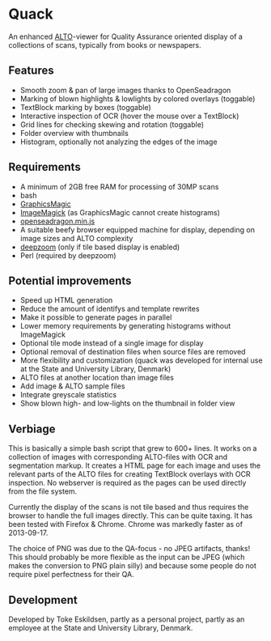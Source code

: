 # Quack

An enhanced [ALTO](http://www.loc.gov/standards/alto/)-viewer for Quality Assurance oriented display of a collections of scans, typically from books or newspapers.

## Features

 * Smooth zoom & pan of large images thanks to OpenSeadragon
 * Marking of blown highlights & lowlights by colored overlays (toggable)
 * TextBlock marking by boxes (toggable)
 * Interactive inspection of OCR (hover the mouse over a TextBlock)
 * Grid lines for checking skewing and rotation (toggable)
 * Folder overview with thumbnails
 * Histogram, optionally not analyzing the edges of the image

## Requirements

 * A minimum of 2GB free RAM for processing of 30MP scans
 * bash
 * [GraphicsMagic](http://www.graphicsmagick.org/)
 * [ImageMagick](http://www.imagemagick.org) (as GraphicsMagic cannot create histograms)
 * [openseadragon.min.js](http://openseadragon.github.io/)
 * A suitable beefy browser equipped machine for display, depending on image sizes and ALTO complexity
 * [deepzoom](http://search.cpan.org/~drrho/Graphics-DZI-0.05/script/deepzoom) (only if tile based display is enabled)
  * Perl (required by deepzoom)

## Potential improvements

 * Speed up HTML generation
  * Reduce the amount of identifys and template rewrites
  * Make it possible to generate pages in parallel
 * Lower memory requirements by generating histograms without ImageMagick
 * Optional tile mode instead of a single image for display
 * Optional removal of destination files when source files are removed
 * More flexibility and customization (quack was developed for internal use at the State and University Library, Denmark)
  * ALTO files at another location than image files
 * Add image & ALTO sample files
 * Integrate greyscale statistics
 * Show blown high- and low-lights on the thumbnail in folder view

## Verbiage

This is basically a simple bash script that grew to 600+ lines. It works on a collection of images with corresponding ALTO-files with OCR and segmentation markup. It creates a HTML page for each image and uses the relevant parts of the ALTO files for creating TextBlock overlays with OCR inspection. No webserver is required as the pages can be used directly from the file system.

Currently the display of the scans is not tile based and thus requires the browser to handle the full images directly. This can be quite taxing. It has been tested with Firefox & Chrome. Chrome was markedly faster as of 2013-09-17.

The choice of PNG was due to the QA-focus - no JPEG artifacts, thanks! This should probably be more flexible as the input can be JPEG (which makes the conversion to PNG plain silly) and because some people do not require pixel perfectness for their QA.

## Development

Developed by Toke Eskildsen, partly as a personal project, partly as an employee at the State and University Library, Denmark.
